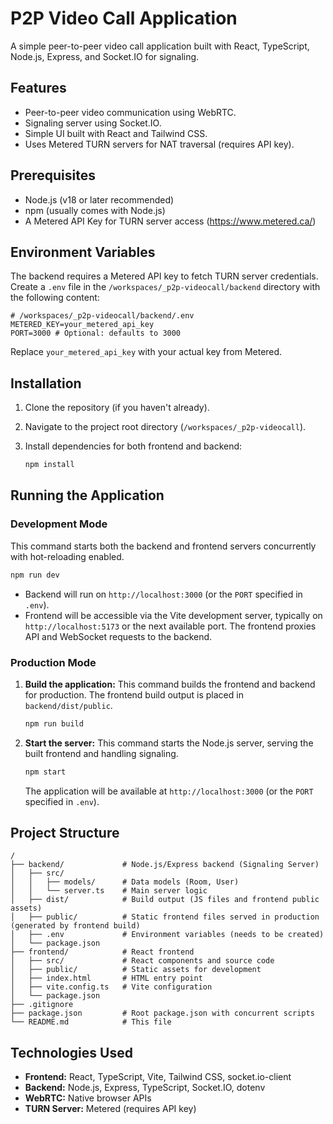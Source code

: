 # P2P Video Call Application

A simple peer-to-peer video call application built with React, TypeScript, Node.js, Express, and Socket.IO for signaling.

## Features

- Peer-to-peer video communication using WebRTC.
- Signaling server using Socket.IO.
- Simple UI built with React and Tailwind CSS.
- Uses Metered TURN servers for NAT traversal (requires API key).

## Prerequisites

- Node.js (v18 or later recommended)
- npm (usually comes with Node.js)
- A Metered API Key for TURN server access (https://www.metered.ca/)

## Environment Variables

The backend requires a Metered API key to fetch TURN server credentials. Create a `.env` file in the `/workspaces/_p2p-videocall/backend` directory with the following content:

```env
# /workspaces/_p2p-videocall/backend/.env
METERED_KEY=your_metered_api_key
PORT=3000 # Optional: defaults to 3000
```

Replace `your_metered_api_key` with your actual key from Metered.

## Installation

1. Clone the repository (if you haven't already).
2. Navigate to the project root directory (`/workspaces/_p2p-videocall`).
3. Install dependencies for both frontend and backend:

   ```bash
   npm install
   ```

## Running the Application

### Development Mode

This command starts both the backend and frontend servers concurrently with hot-reloading enabled.

```bash
npm run dev
```

- Backend will run on `http://localhost:3000` (or the `PORT` specified in `.env`).
- Frontend will be accessible via the Vite development server, typically on `http://localhost:5173` or the next available port. The frontend proxies API and WebSocket requests to the backend.

### Production Mode

1. **Build the application:** This command builds the frontend and backend for production. The frontend build output is placed in `backend/dist/public`.

   ```bash
   npm run build
   ```

2. **Start the server:** This command starts the Node.js server, serving the built frontend and handling signaling.

   ```bash
   npm start
   ```

   The application will be available at `http://localhost:3000` (or the `PORT` specified in `.env`).

## Project Structure

```
/
├── backend/             # Node.js/Express backend (Signaling Server)
│   ├── src/
│   │   ├── models/      # Data models (Room, User)
│   │   └── server.ts    # Main server logic
│   ├── dist/            # Build output (JS files and frontend public assets)
│   ├── public/          # Static frontend files served in production (generated by frontend build)
│   ├── .env             # Environment variables (needs to be created)
│   └── package.json
├── frontend/            # React frontend
│   ├── src/             # React components and source code
│   ├── public/          # Static assets for development
│   ├── index.html       # HTML entry point
│   ├── vite.config.ts   # Vite configuration
│   └── package.json
├── .gitignore
├── package.json         # Root package.json with concurrent scripts
└── README.md            # This file
```

## Technologies Used

- **Frontend:** React, TypeScript, Vite, Tailwind CSS, socket.io-client
- **Backend:** Node.js, Express, TypeScript, Socket.IO, dotenv
- **WebRTC:** Native browser APIs
- **TURN Server:** Metered (requires API key)

